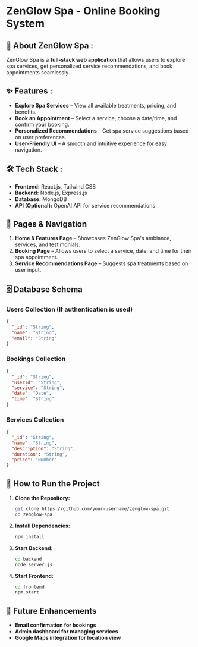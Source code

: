 # ZenGlow Spa - Online Booking System

## 🌿 About ZenGlow Spa :
ZenGlow Spa is a **full-stack web application** that allows users to explore spa services, get personalized service recommendations, and book appointments seamlessly.

## ✨ Features :
- **Explore Spa Services** – View all available treatments, pricing, and benefits.
- **Book an Appointment** – Select a service, choose a date/time, and confirm your booking.
- **Personalized Recommendations** – Get spa service suggestions based on user preferences.
- **User-Friendly UI** – A smooth and intuitive experience for easy navigation.

## 🛠️ Tech Stack :
- **Frontend:** React.js, Tailwind CSS
- **Backend:** Node.js, Express.js
- **Database:** MongoDB
- **API (Optional):** OpenAI API for service recommendations

## 📄 Pages & Navigation
1. **Home & Features Page** – Showcases ZenGlow Spa's ambiance, services, and testimonials.
2. **Booking Page** – Allows users to select a service, date, and time for their spa appointment.
3. **Service Recommendations Page** – Suggests spa treatments based on user input.

## 🗄️ Database Schema
### **Users Collection** (If authentication is used)
```json
{
  "_id": "String",
  "name": "String",
  "email": "String"
}
```

### **Bookings Collection**
```json
{
  "_id": "String",
  "userId": "String",
  "service": "String",
  "date": "Date",
  "time": "String"
}
```

### **Services Collection**
```json
{
  "_id": "String",
  "name": "String",
  "description": "String",
  "duration": "String",
  "price": "Number"
}
```

## 🚀 How to Run the Project
1. **Clone the Repository:**
   ```sh
   git clone https://github.com/your-username/zenglow-spa.git
   cd zenglow-spa
   ```
2. **Install Dependencies:**
   ```sh
   npm install
   ```
3. **Start Backend:**
   ```sh
   cd backend
   node server.js
   ```
4. **Start Frontend:**
   ```sh
   cd frontend
   npm start
   ```

## 🎯 Future Enhancements
- **Email confirmation for bookings**
- **Admin dashboard for managing services**
- **Google Maps integration for location view**



